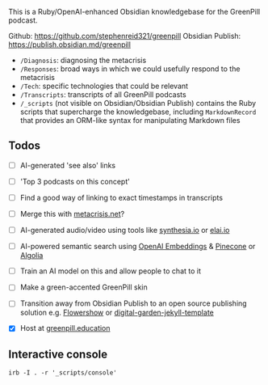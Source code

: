 This is a Ruby/OpenAI-enhanced Obsidian knowledgebase for the GreenPill podcast.

Github: https://github.com/stephenreid321/greenpill
Obsidian Publish: https://publish.obsidian.md/greenpill

* `/Diagnosis`: diagnosing the metacrisis
* `/Responses`: broad ways in which we could usefully respond to the metacrisis
* `/Tech`: specific technologies that could be relevant
* `/Transcripts`: transcripts of all GreenPill podcasts
* `/_scripts` (not visible on Obsidian/Obsidian Publish) contains the Ruby scripts that supercharge the knowledgebase, including `MarkdownRecord` that provides an ORM-like syntax for manipulating Markdown files

## Todos
- [ ] AI-generated 'see also' links
- [ ] 'Top 3 podcasts on this concept'
- [ ] Find a good way of linking to exact timestamps in transcripts

- [ ] Merge this with [metacrisis.net](https://metacrisis.net)?
- [ ] AI-generated audio/video using tools like [synthesia.io](https://www.synthesia.io/) or [elai.io](https://elai.io) 
- [ ] AI-powered semantic search using [OpenAI Embeddings](https://beta.openai.com/docs/guides/embeddings) & [Pinecone](https://cobusgreyling.medium.com/using-pinecone-for-question-answering-with-similarity-search-85ec8a636da2) or [Algolia](https://www.algolia.com/)
- [ ] Train an AI model on this and allow people to chat to it
- [ ] Make a green-accented GreenPill skin
- [ ] Transition away from Obsidian Publish to an open source publishing solution e.g. [Flowershow](https://flowershow.app/) or [digital-garden-jekyll-template](https://github.com/maximevaillancourt/digital-garden-jekyll-template)
- [x] Host at [greenpill.education](https://greenpill.education)

## Interactive console
`irb -I . -r '_scripts/console'`

